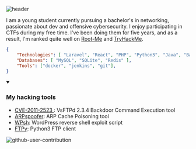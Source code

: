 ![header](https://capsule-render.vercel.app/api?type=waving&color=auto&height=220&section=header&text=Anas&fontSize=60&animation=fadeIn&fontAlignY=38&desc=Pentester%2C%20Developer&descAlignY=51&descAlign=62)

I am a young student currently pursuing a bachelor's in networking, passionate about dev and offensive cybersecurity. I enjoy participating in CTFs during my free time. I've been doing them for five years, and as a result, I'm ranked quite well on <a href="https://www.root-me.org/NullBrunk?q=%2FNullbrunk">Root-Me</a> and <a href="https://tryhackme.com/r/p/NullBrunk">TryHackMe</a>.

```json
{
    "Technologies": [ "Laravel", "React", "PHP", "Python3", "Java", "Bash", "HTML/CSS/JS" ],
    "Databases": [ "MySQL", "SQLite", "Redis" ],
    "Tools": ["docker", "jenkins", "git"],
}
```

<details open>
    <summary><h3>My hacking tools</h3></summary>
    <ul>
        <li><a href="https://www.github.com/NullBrunk/CVE-2011-2523 ">CVE-2011-2523 </a>: VsFTPd 2.3.4 Backdoor Command Execution tool</li>
        <li><a href="https://www.github.com/NullBrunk/arpspoofer">ARPspoofer</a>: ARP Cache Poisoning tool</li>
        <li><a href="https://www.github.com/NullBrunk/wpsh">WPsh</a>: WordPress reverse shell exploit script</li>
        <li><a href="https://www.github.com/NullBrunk/FTPy">FTPy</a>: Python3 FTP client </li>
    </ul>
</details>


![github-user-contribution](https://github.com/user-attachments/assets/bb1382f8-3c82-4b2b-bd49-c06d6ba16797)
